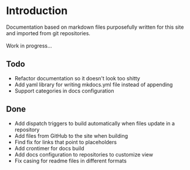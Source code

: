 # Introduction
Documentation based on markdown files purposefully written for this site and imported from git repositories.<br /><br />
Work in progress...
## Todo
- Refactor documentation so it doesn't look too shitty
- Add yaml library for writing mkdocs.yml file instead of appending
- Support categories in docs configuration
## Done
- Add dispatch triggers to build automatically when files update in a repository
- Add files from GitHub to the site when building
- Find fix for links that point to placeholders
- Add crontimer for docs build
- Add docs configuration to repositories to customize view
- Fix casing for readme files in different formats